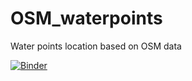 # OSM_waterpoints
 Water points location based on OSM data
 
[![Binder](https://mybinder.org/badge_logo.svg)](https://mybinder.org/v2/gh/rtalaverag/OSM_waterpoints/HEAD)
